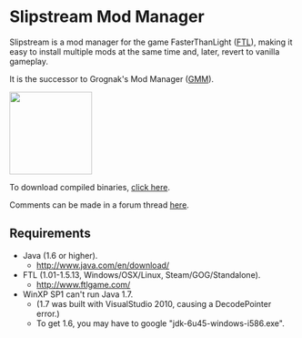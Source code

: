 Slipstream Mod Manager
======================

Slipstream is a mod manager for the game FasterThanLight ([FTL](http://www.ftlgame.com/)), making it easy to install multiple mods at the same time and, later, revert to vanilla gameplay.

It is the successor to Grognak's Mod Manager ([GMM](http://www.ftlgame.com/forum/viewtopic.php?p=9994)).

<a href="https://raw.github.com/Vhati/Slipstream-Mod-Manager/master/img/screenshot01.png"><img src="https://raw.github.com/Vhati/Slipstream-Mod-Manager/master/img/screenshot01.png" width="145px" height="auto" /></a>

To download compiled binaries, [click here](https://sourceforge.net/projects/slipstreammodmanager/).

Comments can be made in a forum thread [here](http://www.ftlgame.com/forum/viewtopic.php?f=12&t=17102).


Requirements
------------
* Java (1.6 or higher).
    * http://www.java.com/en/download/
* FTL (1.01-1.5.13, Windows/OSX/Linux, Steam/GOG/Standalone).
    * http://www.ftlgame.com/
* WinXP SP1 can't run Java 1.7.
    * (1.7 was built with VisualStudio 2010, causing a DecodePointer error.)
    * To get 1.6, you may have to google "jdk-6u45-windows-i586.exe".
